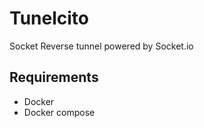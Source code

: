 # Tunelcito

Socket Reverse tunnel powered by Socket.io

## Requirements

- Docker
- Docker compose
